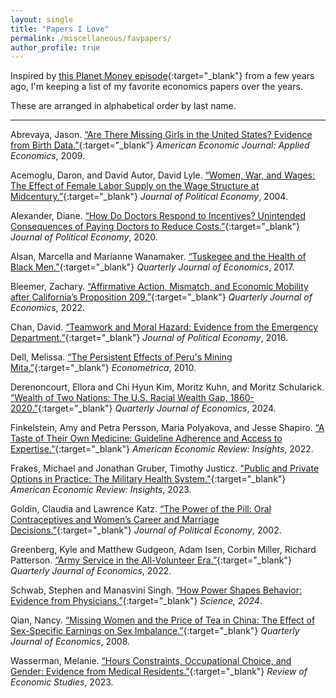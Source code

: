 ```yaml
---
layout: single
title: "Papers I Love"
permalink: /miscellaneous/favpapers/
author_profile: true
---
```

Inspired by [this Planet Money episode](https://www.npr.org/2023/01/27/1152015250/economics-papers-nigeria-church-vietnam-china-sweden){:target="_blank"} from a few years ago, I'm keeping a list of my favorite economics papers over the years.

These are arranged in alphabetical order by last name.

---

Abrevaya, Jason. [“Are There Missing Girls in the United States? Evidence from Birth Data.”](https://www.aeaweb.org/articles?id=10.1257/app.1.2.1){:target="_blank"} *American Economic Journal: Applied Economics*, 2009.

Acemoglu, Daron, and David Autor, David Lyle. [“Women, War, and Wages: The Effect of Female Labor Supply on the Wage Structure at Midcentury.”](https://www.journals.uchicago.edu/doi/abs/10.1086/383100){:target="_blank"} *Journal of Political Economy*, 2004.

Alexander, Diane. [“How Do Doctors Respond to Incentives? Unintended Consequences of Paying Doctors to Reduce Costs.”](https://www.journals.uchicago.edu/doi/10.1086/710334#:~:text=Doctors%20respond%20to%20the%20bonuses,costs%20or%20change%20procedure%20use.){:target="_blank"} *Journal of Political Economy*, 2020.

Alsan, Marcella and Marianne Wanamaker. [“Tuskegee and the Health of Black Men.”](https://pubmed.ncbi.nlm.nih.gov/30505005/){:target="_blank"} *Quarterly Journal of Economics*, 2017.

Bleemer, Zachary. [“Affirmative Action, Mismatch, and Economic Mobility after California’s Proposition 209.”](https://academic.oup.com/qje/article/137/1/115/6360982?guestAccessKey=95fdbb6a-a289-4d5e-850f-cc3e162b0426&login=false){:target="_blank"} *Quarterly Journal of Economics*, 2022.

Chan, David. [“Teamwork and Moral Hazard: Evidence from the Emergency Department.”](https://fsi-live.s3.us-west-1.amazonaws.com/s3fs-public/teamwork_and_moral_hazard.pdf){:target="_blank"} *Journal of Political Economy*, 2016.

Dell, Melissa. [“The Persistent Effects of Peru's Mining Mita.”](https://scholar.harvard.edu/files/dell/files/ecta8121_0.pdf){:target="_blank"} *Econometrica*, 2010.

Derenoncourt, Ellora and Chi Hyun Kim, Moritz Kuhn, and Moritz Schularick. [“Wealth of Two Nations: The U.S. Racial Wealth Gap, 1860-2020.”](https://academic.oup.com/qje/article/139/2/693/7276493?login=false){:target="_blank"} *Quarterly Journal of Economics*, 2024.

Finkelstein, Amy and Petra Persson, Maria Polyakova, and Jesse Shapiro. [“A Taste of Their Own Medicine: Guideline Adherence and Access to Expertise.”](https://www.aeaweb.org/articles?id=10.1257/aeri.20210591){:target="_blank"} *American Economic Review: Insights*, 2022.

Frakes, Michael and Jonathan Gruber, Timothy Justicz. ["Public and Private Options in Practice: The Military Health System."](https://www.aeaweb.org/articles?id=10.1257/pol.20210625){:target="_blank"} *American Economic Review: Insights*, 2023.

Goldin, Claudia and Lawrence Katz. [“The Power of the Pill: Oral Contraceptives and Women’s Career and Marriage Decisions.”](https://www.journals.uchicago.edu/doi/10.1086/340778){:target="_blank"} *Journal of Political Economy*, 2002.

Greenberg, Kyle and Matthew Gudgeon, Adam Isen, Corbin Miller, Richard Patterson. [“Army Service in the All-Volunteer Era.”](https://academic.oup.com/qje/article-abstract/137/4/2363/6615487?redirectedFrom=fulltext){:target="_blank"} *Quarterly Journal of Economics*, 2022.

Schwab, Stephen and Manasvini Singh. [“How Power Shapes Behavior: Evidence from Physicians.”](https://www.dropbox.com/scl/fi/j5s9jlwngqrue0ilafy0z/Power-MS-SS.pdf?rlkey=jqu23etvm4lsfix7v98rkma9o&dl=0){:target="_blank"} *Science, 2024*.

Qian, Nancy. [“Missing Women and the Price of Tea in China: The Effect of Sex-Specific Earnings on Sex Imbalance.”](https://www.jstor.org/stable/25098928){:target="_blank"} *Quarterly Journal of Economics*, 2008.

Wasserman, Melanie. [“Hours Constraints, Occupational Choice, and Gender: Evidence from Medical Residents.”](https://static1.squarespace.com/static/57bdef2ecd0f687f9fbfec30/t/62bba4dc7a8f95070da55205/1656464606706/residents.pdf){:target="_blank"} *Review of Economic Studies*, 2023.



